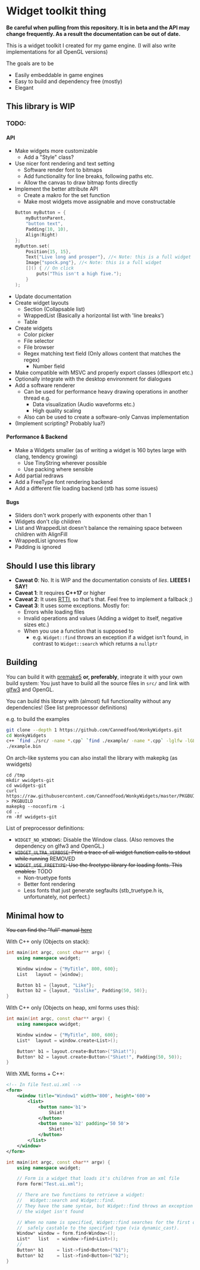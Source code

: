 # Widget toolkit thing

**Be careful when pulling from this repository. It is in beta and the API may change frequently. As a result the documentation can be out of date.**

This is a widget toolkit I created for my game engine.
(I will also write implementations for all OpenGL versions)

The goals are to be
- Easily embeddable in game engines
- Easy to build and dependency free (mostly)
- Elegant

## This library is WIP
### TODO:
#### API
- Make widgets more customizable
	- Add a "Style" class?
- Use nicer font rendering and text setting
	- Software render font to bitmaps
	- Add functionality for line breaks, following paths etc.
	- Allow the canvas to draw bitmap fonts directly
- Implement the better attribute API
	- Create a makro for the set function
	- Make most widgets move assignable and move constructable
	```C++
	Button myButton = {
		myButtonParent,
		"button text",
		Padding(10, 10),
		Align(Right)
	};
	myButton.set(
		Position{15, 15},
		Text{"Live long and prosper"}, //< Note: this is a full widget
		Image{"spock.png"}, //< Note: this is a full widget
		[]() { // On click
			puts("This isn't a high five.");
		}
	);
	```
- Update documentation
- Create widget layouts
	- Section (Collapsable list)
	- WrappedList (Basically a horizontal list with 'line breaks')
	- Table
- Create widgets
	- Color picker
	- File selector
	- File browser
	- Regex matching text field (Only allows content that matches the regex)
		- Number field
- Make compatible with MSVC and properly export classes (dllexport etc.)
- Optionally integrate with the desktop environment for dialogues
- Add a software renderer
	- Can be used for performance heavy drawing operations in another thread e.g.
		- Data visualization (Audio waveforms etc.)
		- High quality scaling
	- Also can be used to create a software-only Canvas implementation
- (Implement scripting? Probably lua?)

#### Performance & Backend
- Make a Widgets smaller (as of writing a widget is 160 bytes large with clang, tendency growing)
	- Use TinyString wherever possible
	- Use packing where sensible
- Add partial redraws
- Add a FreeType font rendering backend
- Add a different file loading backend (stb has some issues)

#### Bugs
- Sliders don't work properly with exponents other than 1
- Widgets don't clip children
- List and WrappedList doesn't balance the remaining space between children with AlignFill
- WrappedList ignores flow
- Padding is ignored

## Should I use this library
- **Caveat 0**: No. It is WIP and the documentation consists of *lies*. **LIEEES I SAY!**
- **Caveat 1**: It requires **C++17** or higher
- **Caveat 2**: It uses [RTTI](https://en.wikipedia.org/wiki/Run-time_type_information), so that's that. Feel free to implement a fallback ;)
- **Caveat 3**: It uses some exceptions.
  Mostly for:
  - Errors while loading files
  - Invalid operations and values (Adding a widget to itself, negative sizes etc.)
  - When you use a function that is supposed to
    - e.g. `Widget::find` throws an exception if a widget isn't found, in contrast to `Widget::search` which returns a `nullptr`

## Building

You can build it with [premake5](https://github.com/premake/premake-core/wiki) **or, preferably**, integrate it with your own build system:
You just have to build all the source files in `src/` and link with [glfw3](http://www.glfw.org) and OpenGL.

You can build this library with (almost) full functionality without any dependencies! (See list preprocessor definitions)

e.g. to build the examples
```bash
git clone --depth 1 https://github.com/Cannedfood/WonkyWidgets.git
cd WonkyWidgets
c++ `find ./src/ -name *.cpp` `find ./example/ -name *.cpp` -lglfw -lGL --std=c++17 -o example.bin
./example.bin
```

On arch-like systems you can also install the library with makepkg (as wwidgets)
```
cd /tmp
mkdir wwidgets-git
cd wwidgets-git
curl https://raw.githubusercontent.com/Cannedfood/WonkyWidgets/master/PKGBUILD > PKGBUILD
makepkg --noconfirm -i
cd ..
rm -Rf wwidgets-git
```

List of preprocessor definitions:
- `WIDGET_NO_WINDOWS`: Disable the Window class. (Also removes the dependency on glfw3 and OpenGL.)
- ~~`WIDGET_ULTRA_VERBOSE`: Print a trace of all widget function calls to stdout while running~~ REMOVED
- ~~`WIDGET_USE_FREETYPE`: Use the freetype library for loading fonts. This enables:~~ TODO
	- Non-truetype fonts
	- Better font rendering
	- Less fonts that just generate segfaults (stb_truetype.h is, unfortunately, not perfect.)

## Minimal how to

~~You can find the "full" manual [here](Manual.md)~~

With C++ only (Objects on stack):
```c++
int main(int argc, const char** argv) {
	using namespace wwidget;

	Window window = {"MyTitle", 800, 600};
	List   layout = {window};

	Button b1 = {layout, "Like"};
	Button b2 = {layout, "Dislike", Padding(50, 50)};
}
```

With C++ only (Objects on heap, xml forms uses this):
```c++
int main(int argc, const char** argv) {
	using namespace wwidget;

	Window window = {"MyTitle", 800, 600};
	List*  layout = window.create<List>();

	Button* b1 = layout.create<Button>("Shiat!");
	Button* b2 = layout.create<Button>("Shiet!", Padding(50, 50));
}
```

With XML forms + C++:
```xml
<!-- In file Test.ui.xml -->
<form>
	<window title="Window1" width='800', height='600'>
		<list>
			<button name='b1'>
				Shiat!
			</button>
			<button name='b2' padding='50 50'>
				Shiet!
			</button>
		</list>
	</window>
</form>
```

```c++
int main(int argc, const char** argv) {
	using namespace wwidget;

	// Form is a widget that loads it's children from an xml file
	Form form("Test.ui.xml");

	// There are two functions to retrieve a widget:
	//   Widget::search and Widget::find.
	// They have the same syntax, but Widget::find throws an exception when
	// the widget isn't found

	// When no name is specified, Widget::find searches for the first object
	//  safely castable to the specified type (via dynamic_cast).
	Window* window = form.find<Window>();
	List*   list   = window->find<List>();
	//
	Button* b1     = list->find<Button>("b1");
	Button* b2     = list->find<Button>("b2");
}
```

